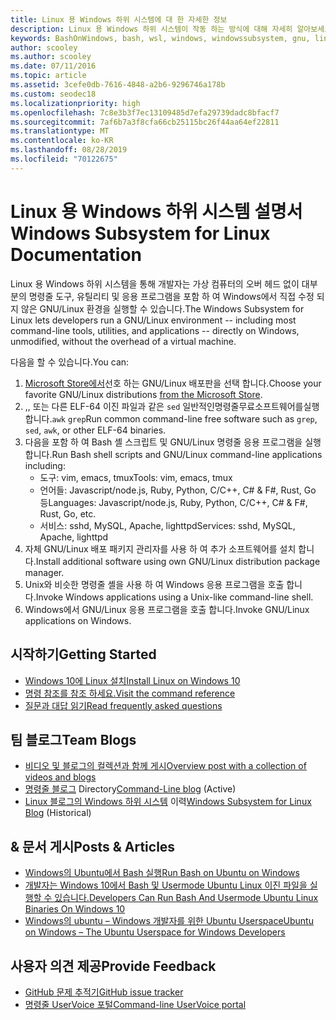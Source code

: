 ```yaml
---
title: Linux 용 Windows 하위 시스템에 대 한 자세한 정보
description: Linux 용 Windows 하위 시스템이 작동 하는 방식에 대해 자세히 알아보세요.
keywords: BashOnWindows, bash, wsl, windows, windowssubsystem, gnu, linux
author: scooley
ms.author: scooley
ms.date: 07/11/2016
ms.topic: article
ms.assetid: 3cefe0db-7616-4848-a2b6-9296746a178b
ms.custom: seodec18
ms.localizationpriority: high
ms.openlocfilehash: 7c8e3b3f7ec13109485d7efa29739dadc8bfacf7
ms.sourcegitcommit: 7af6b7a3f8cfa66cb25115bc26f44aa64ef22811
ms.translationtype: MT
ms.contentlocale: ko-KR
ms.lasthandoff: 08/28/2019
ms.locfileid: "70122675"
---
```

# <a name="windows-subsystem-for-linux-documentation"></a><span data-ttu-id="10c87-104">Linux 용 Windows 하위 시스템 설명서</span><span class="sxs-lookup"><span data-stu-id="10c87-104">Windows Subsystem for Linux Documentation</span></span>

<span data-ttu-id="10c87-105">Linux 용 Windows 하위 시스템을 통해 개발자는 가상 컴퓨터의 오버 헤드 없이 대부분의 명령줄 도구, 유틸리티 및 응용 프로그램을 포함 하 여 Windows에서 직접 수정 되지 않은 GNU/Linux 환경을 실행할 수 있습니다.</span><span class="sxs-lookup"><span data-stu-id="10c87-105">The Windows Subsystem for Linux lets developers run a GNU/Linux environment -- including most command-line tools, utilities, and applications -- directly on Windows, unmodified, without the overhead of a virtual machine.</span></span>  

<span data-ttu-id="10c87-106">다음을 할 수 있습니다.</span><span class="sxs-lookup"><span data-stu-id="10c87-106">You can:</span></span>

1. <span data-ttu-id="10c87-107">[Microsoft Store에서](https://aka.ms/wslstore)선호 하는 GNU/Linux 배포판을 선택 합니다.</span><span class="sxs-lookup"><span data-stu-id="10c87-107">Choose your favorite GNU/Linux distributions [from the Microsoft Store](https://aka.ms/wslstore).</span></span>
1. <span data-ttu-id="10c87-108">,, 또는 다른 ELF-64 이진 파일과 같은 `sed` 일반적인명령줄무료소프트웨어를실행합니다.`awk` `grep`</span><span class="sxs-lookup"><span data-stu-id="10c87-108">Run common command-line free software such as `grep`, `sed`, `awk`, or other ELF-64 binaries.</span></span> 
1. <span data-ttu-id="10c87-109">다음을 포함 하 여 Bash 셸 스크립트 및 GNU/Linux 명령줄 응용 프로그램을 실행 합니다.</span><span class="sxs-lookup"><span data-stu-id="10c87-109">Run Bash shell scripts and GNU/Linux command-line applications including:</span></span>  
    * <span data-ttu-id="10c87-110">도구: vim, emacs, tmux</span><span class="sxs-lookup"><span data-stu-id="10c87-110">Tools: vim, emacs, tmux</span></span>
    * <span data-ttu-id="10c87-111">언어들: Javascript/node.js, Ruby, Python, C/C++, C# & F#, Rust, Go 등</span><span class="sxs-lookup"><span data-stu-id="10c87-111">Languages: Javascript/node.js, Ruby, Python, C/C++, C# & F#, Rust, Go, etc.</span></span>
    * <span data-ttu-id="10c87-112">서비스: sshd, MySQL, Apache, lighttpd</span><span class="sxs-lookup"><span data-stu-id="10c87-112">Services: sshd, MySQL, Apache, lighttpd</span></span>
1. <span data-ttu-id="10c87-113">자체 GNU/Linux 배포 패키지 관리자를 사용 하 여 추가 소프트웨어를 설치 합니다.</span><span class="sxs-lookup"><span data-stu-id="10c87-113">Install additional software using own GNU/Linux distribution package manager.</span></span>
1. <span data-ttu-id="10c87-114">Unix와 비슷한 명령줄 셸을 사용 하 여 Windows 응용 프로그램을 호출 합니다.</span><span class="sxs-lookup"><span data-stu-id="10c87-114">Invoke Windows applications using a Unix-like command-line shell.</span></span>
1. <span data-ttu-id="10c87-115">Windows에서 GNU/Linux 응용 프로그램을 호출 합니다.</span><span class="sxs-lookup"><span data-stu-id="10c87-115">Invoke GNU/Linux applications on Windows.</span></span>

## <a name="getting-started"></a><span data-ttu-id="10c87-116">시작하기</span><span class="sxs-lookup"><span data-stu-id="10c87-116">Getting Started</span></span>

* [<span data-ttu-id="10c87-117">Windows 10에 Linux 설치</span><span class="sxs-lookup"><span data-stu-id="10c87-117">Install Linux on Windows 10</span></span>](install-win10.md)
* [<span data-ttu-id="10c87-118">명령 참조를 참조 하세요.</span><span class="sxs-lookup"><span data-stu-id="10c87-118">Visit the command reference</span></span>](reference.md)
* [<span data-ttu-id="10c87-119">질문과 대답 읽기</span><span class="sxs-lookup"><span data-stu-id="10c87-119">Read frequently asked questions</span></span>](faq.md)

## <a name="team-blogs"></a><span data-ttu-id="10c87-120">팀 블로그</span><span class="sxs-lookup"><span data-stu-id="10c87-120">Team Blogs</span></span>
*  [<span data-ttu-id="10c87-121">비디오 및 블로그의 컬렉션과 함께 게시</span><span class="sxs-lookup"><span data-stu-id="10c87-121">Overview post with a collection of videos and blogs</span></span>](https://blogs.msdn.microsoft.com/commandline/learn-about-windows-console-and-windows-subsystem-for-linux-wsl/)
* <span data-ttu-id="10c87-122">[명령줄 블로그](https://blogs.msdn.microsoft.com/commandline/) Directory</span><span class="sxs-lookup"><span data-stu-id="10c87-122">[Command-Line blog](https://blogs.msdn.microsoft.com/commandline/) (Active)</span></span>
* <span data-ttu-id="10c87-123">[Linux 블로그의 Windows 하위 시스템](https://blogs.msdn.microsoft.com/wsl/) 이력</span><span class="sxs-lookup"><span data-stu-id="10c87-123">[Windows Subsystem for Linux Blog](https://blogs.msdn.microsoft.com/wsl/) (Historical)</span></span>

## <a name="posts--articles"></a><span data-ttu-id="10c87-124">& 문서 게시</span><span class="sxs-lookup"><span data-stu-id="10c87-124">Posts & Articles</span></span>
* [<span data-ttu-id="10c87-125">Windows의 Ubuntu에서 Bash 실행</span><span class="sxs-lookup"><span data-stu-id="10c87-125">Run Bash on Ubuntu on Windows</span></span>](https://blogs.windows.com/buildingapps/2016/03/30/run-bash-on-ubuntu-on-windows/)
* [<span data-ttu-id="10c87-126">개발자는 Windows 10에서 Bash 및 Usermode Ubuntu Linux 이진 파일을 실행할 수 있습니다.</span><span class="sxs-lookup"><span data-stu-id="10c87-126">Developers Can Run Bash And Usermode Ubuntu Linux Binaries On Windows 10</span></span>](https://www.hanselman.com/blog/DevelopersCanRunBashShellAndUsermodeUbuntuLinuxBinariesOnWindows10.aspx)
* [<span data-ttu-id="10c87-127">Windows의 ubuntu – Windows 개발자를 위한 Ubuntu Userspace</span><span class="sxs-lookup"><span data-stu-id="10c87-127">Ubuntu on Windows – The Ubuntu Userspace for Windows Developers</span></span>](https://insights.ubuntu.com/2016/03/30/ubuntu-on-windows-the-ubuntu-userspace-for-windows-developers/) 

## <a name="provide-feedback"></a><span data-ttu-id="10c87-128">사용자 의견 제공</span><span class="sxs-lookup"><span data-stu-id="10c87-128">Provide Feedback</span></span>
* [<span data-ttu-id="10c87-129">GitHub 문제 추적기</span><span class="sxs-lookup"><span data-stu-id="10c87-129">GitHub issue tracker</span></span>](https://github.com/Microsoft/BashOnWindows/issues)
* [<span data-ttu-id="10c87-130">명령줄 UserVoice 포털</span><span class="sxs-lookup"><span data-stu-id="10c87-130">Command-line UserVoice portal</span></span>](https://wpdev.uservoice.com/forums/266908-command-prompt-console-bash-on-ubuntu-on-windo/category/161892-bash)
